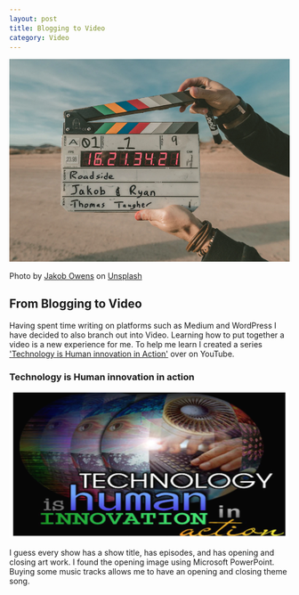 ```yaml
---
layout: post
title: Blogging to Video
category: Video
---
```


![A collage of David's temperature experiment](/images/rollitcollelt.png)


<span>Photo by <a href="https://unsplash.com/@jakobowens1?utm_source=unsplash&amp;utm_medium=referral&amp;utm_content=creditCopyText">Jakob Owens</a> on <a href="/s/photos/video-blog?utm_source=unsplash&amp;utm_medium=referral&amp;utm_content=creditCopyText">Unsplash</a></span>

## From Blogging to Video
Having spent time writing on platforms such as Medium and WordPress I have decided to also branch out into Video. Learning how to put together a video is a new experience for me.  To help me learn I created a series ['Technology is Human innovation in Action'](https://www.youtube.com/channel/UCjKfduR7k-TQI0MJl209k2A) over on YouTube.

### Technology is Human innovation in action
![Technology in action series art work](/images/techInAction.png)

I guess every show has a show title,  has episodes,  and has opening and closing art work.  I found the opening image using Microsoft PowerPoint.  Buying some music tracks allows me to have an opening and closing theme song.

